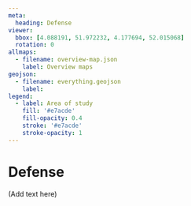```yaml
---
meta:
  heading: Defense
viewer:
  bbox: [4.088191, 51.972232, 4.177694, 52.015068]
  rotation: 0
allmaps:
  - filename: overview-map.json
    label: Overview maps
geojson:
  - filename: everything.geojson
    label:
legend:
  - label: Area of study
    fill: '#e7acde'
    fill-opacity: 0.4
    stroke: '#e7acde'
    stroke-opacity: 1
---
```


# Defense

(Add text here)
